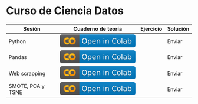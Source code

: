 # Curso de Ciencia Datos


| Sesión | Cuaderno de teoría | Ejercicio | Solución |
|--------|--------------------|-----------|----------|
| Python | [![](img/colab.svg)](https://colab.research.google.com/github/CenticMurcia/curso-ciencia-datos/blob/master/1.%20Python%20y%20Pandas/Python.ipynb)             |           | Enviar   |
| Pandas | [![](img/colab.svg)](https://colab.research.google.com/github/CenticMurcia/curso-ciencia-datos/blob/master/1.%20Python%20y%20Pandas/Pandas.ipynb)             |           | Enviar   |
| Web scrapping | [![](img/colab.svg)](https://colab.research.google.com/github/CenticMurcia/curso-ciencia-datos/blob/master/notebooks/03_web_scrapping.ipynb)             |           | Enviar   |
| SMOTE, PCA y TSNE | [![](img/colab.svg)](https://colab.research.google.com/github/CenticMurcia/curso-ciencia-datos/blob/master/notebooks/99_multidimensional.ipynb)             |           | Enviar   |
